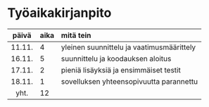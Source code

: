 # Työaikakirjanpito

| päivä  | aika | mitä tein  |
| :----: |:-----| :-----|
| 11.11. | 4    | yleinen suunnittelu ja vaatimusmäärittely |
| 16.11. | 5    | suunnittelu ja koodauksen aloitus |
| 17.11. | 2    | pieniä lisäyksiä ja ensimmäiset testit |
| 18.11. | 1    | sovelluksen yhteensopivuutta parannettu |
| yht.   | 12   | | 
